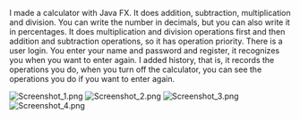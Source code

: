 I made a calculator with Java FX. It does addition, subtraction, multiplication and division. 
You can write the number in decimals, but you can also write it in percentages.
It does multiplication and division operations first and then addition and subtraction operations, so it has operation priority.
There is a user login. You enter your name and password and register, it recognizes you when you want to enter again.
I added history, that is, it records the operations you do, when you turn off the calculator, you can see the operations you do if you want to enter again.

![Screenshot_1.png](../../../../../../../../../Downloads/Screenshot_1.png)
![Screenshot_2.png](../../../../../../../../../Downloads/Screenshot_2.png)
![Screenshot_3.png](../../../../../../../../../Downloads/Screenshot_3.png)
![Screenshot_4.png](../../../../../../../../../Downloads/Screenshot_4.png)